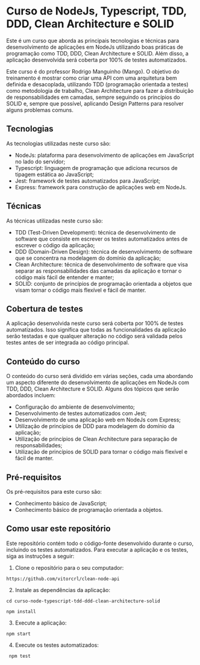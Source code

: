 # Curso de NodeJs, Typescript, TDD, DDD, Clean Architecture e SOLID

Este é um curso que aborda as principais tecnologias e técnicas para desenvolvimento de aplicações em NodeJs utilizando boas práticas de programação como TDD, DDD, Clean Architecture e SOLID. Além disso, a aplicação desenvolvida será coberta por 100% de testes automatizados.

Este curso é do  professor Rodrigo Manguinho (Mango).
O objetivo do treinamento é mostrar como criar uma API com uma arquitetura bem definida e desacoplada, utilizando TDD (programação orientada a testes) como metodologia de trabalho, Clean Architecture para fazer a distribuição de responsabilidades em camadas, sempre seguindo os princípios do SOLID e, sempre que possível, aplicando Design Patterns para resolver alguns problemas comuns.


## Tecnologias

As tecnologias utilizadas neste curso são:

- NodeJs: plataforma para desenvolvimento de aplicações em JavaScript no lado do servidor;
- Typescript: linguagem de programação que adiciona recursos de tipagem estática ao JavaScript;
- Jest: framework de testes automatizados para JavaScript;
- Express: framework para construção de aplicações web em NodeJs.

## Técnicas

As técnicas utilizadas neste curso são:

- TDD (Test-Driven Development): técnica de desenvolvimento de software que consiste em escrever os testes automatizados antes de escrever o código da aplicação;
- DDD (Domain-Driven Design): técnica de desenvolvimento de software que se concentra na modelagem do domínio da aplicação;
- Clean Architecture: técnica de desenvolvimento de software que visa separar as responsabilidades das camadas da aplicação e tornar o código mais fácil de entender e manter;
- SOLID: conjunto de princípios de programação orientada a objetos que visam tornar o código mais flexível e fácil de manter.

## Cobertura de testes

A aplicação desenvolvida neste curso será coberta por 100% de testes automatizados. Isso significa que todas as funcionalidades da aplicação serão testadas e que qualquer alteração no código será validada pelos testes antes de ser integrada ao código principal.

## Conteúdo do curso

O conteúdo do curso será dividido em várias seções, cada uma abordando um aspecto diferente do desenvolvimento de aplicações em NodeJs com TDD, DDD, Clean Architecture e SOLID. Alguns dos tópicos que serão abordados incluem:

- Configuração do ambiente de desenvolvimento;
- Desenvolvimento de testes automatizados com Jest;
- Desenvolvimento de uma aplicação web em NodeJs com Express;
- Utilização de princípios de DDD para modelagem do domínio da aplicação;
- Utilização de princípios de Clean Architecture para separação de responsabilidades;
- Utilização de princípios de SOLID para tornar o código mais flexível e fácil de manter.

## Pré-requisitos

Os pré-requisitos para este curso são:

- Conhecimento básico de JavaScript;
- Conhecimento básico de programação orientada a objetos.

## Como usar este repositório

Este repositório contém todo o código-fonte desenvolvido durante o curso, incluindo os testes automatizados. Para executar a aplicação e os testes, siga as instruções a seguir:

1. Clone o repositório para o seu computador:

```https://github.com/vitorcrl/clean-node-api```

2. Instale as dependências da aplicação:

```cd curso-node-typescript-tdd-ddd-clean-architecture-solid```

```npm install```

3. Execute a aplicação:

```npm start```

4. Execute os testes automatizados:

``` npm test```


